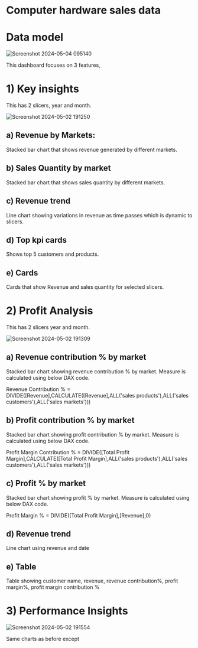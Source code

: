 
# Computer hardware sales data
# Data model
![Screenshot 2024-05-04 095140](https://github.com/Abhiram-koppuravuri/PowerBI_report/assets/121746477/00c26ec3-59ae-40e1-b172-9a98672e0f7b)

This dashboard focuses on 3 features,

# 1) Key insights

This has 2 slicers, year and month.

![Screenshot 2024-05-02 191250](https://github.com/Abhiram-koppuravuri/PowerBI_report/assets/121746477/2d443fe1-b9b2-4e99-8f89-bd29c7e3c2c9)

## a) Revenue by Markets: 
Stacked bar chart that shows revenue generated by different markets.

## b) Sales Quantity by market
Stacked bar chart that shows sales quantity by different markets.

## c) Revenue trend
Line chart showing variations in revenue as time passes which is dynamic to slicers.

## d) Top kpi cards
Shows top 5 customers and products.

## e) Cards
Cards that show Revenue and sales quantity for selected slicers.


# 2) Profit Analysis

This has 2 slicers year and month.

![Screenshot 2024-05-02 191309](https://github.com/Abhiram-koppuravuri/PowerBI_report/assets/121746477/0387aee6-96b0-4aa9-8fae-7c5fe14eca25)

## a) Revenue contribution % by market
Stacked bar chart showing revenue contribution % by market. Measure is calculated using below DAX code.

  Revenue Contribution % = DIVIDE([Revenue],CALCULATE([Revenue],ALL('sales products'),ALL('sales customers'),ALL('sales markets')))

## b) Profit contribution % by market
Stacked bar chart showing profit contribution % by market. Measure is calculated using below DAX code.

Profit Margin Contribution % = DIVIDE([Total Profit Margin],CALCULATE([Total Profit Margin],ALL('sales products'),ALL('sales customers'),ALL('sales markets')))

## c) Profit % by market
Stacked bar chart showing profit % by market. Measure is calculated using below DAX code.

Profit Margin % = DIVIDE([Total Profit Margin],[Revenue],0)

## d) Revenue trend
Line chart using revenue and date

## e) Table
Table showing customer name, revenue, revenue contribution%, profit margin%, profit margin contribution %
  
# 3) Performance Insights
![Screenshot 2024-05-02 191554](https://github.com/Abhiram-koppuravuri/PowerBI_report/assets/121746477/34c4a373-c30e-41bf-b624-cae4ef432263)

Same charts as before except 
